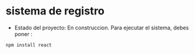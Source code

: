 <h1>sistema de registro</h1>

- Estado del proyecto: En construccion.
Para ejecutar el sistema, debes poner :

``` npm install react ```
